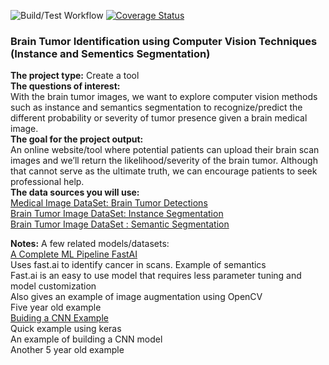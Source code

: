 ![Build/Test Workflow](https://https://github.com/tchiang0/data_515_brain_tumor_computer_vision/actions/workflows/build_test.yml/badge.svg)
[![Coverage Status](https://coveralls.io/repos/github/tchiang0/data_515_brain_tumor_computer_vision/badge.svg?branch=main)](https://coveralls.io/github/tchiang0/data_515_brain_tumor_computer_vision?branch=main)
### Brain Tumor Identification using Computer Vision Techniques (Instance and Sementics Segmentation)

<b>The project type:</b> Create a tool\
<b>The questions of interest:</b>\
With the brain tumor images, we want to explore computer vision methods such as instance and semantics segmentation to recognize/predict the different probability or severity of tumor presence given a brain medical image.\
<b>The goal for the project output:</b>\
An online website/tool where potential patients can upload their brain scan images and we’ll return the likelihood/severity of the brain tumor. Although that cannot serve as the ultimate truth, we can encourage patients to seek professional help.\
<b>The data sources you will use:</b>\
[Medical Image DataSet: Brain Tumor Detections](https://www.kaggle.com/datasets/pkdarabi/medical-image-dataset-brain-tumor-detection)\
[Brain Tumor Image DataSet: Instance Segmentation](https://www.kaggle.com/datasets/pkdarabi/medical-image-dataset-brain-tumor-segmentation)\
[Brain Tumor Image DataSet : Semantic Segmentation](https://www.kaggle.com/datasets/pkdarabi/brain-tumor-image-dataset-semantic-segmentation)



<b>Notes:</b>
A few related models/datasets:\
[A Complete ML Pipeline FastAI](https://www.kaggle.com/code/qitvision/a-complete-ml-pipeline-fast-ai)\
Uses fast.ai to identify cancer in scans. Example of semantics\
Fast.ai is an easy to use model that requires less parameter tuning and model customization\
Also gives an example of image augmentation using OpenCV\
Five year old example\
[Buiding a CNN Example](https://www.kaggle.com/code/fmarazzi/baseline-keras-cnn-roc-fast-10min-0-925-lb)\
Quick example using keras\
An example of building a CNN model\
Another 5 year old example